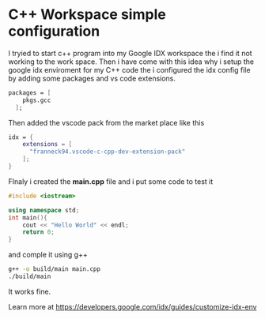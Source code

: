 # C++ Workspace simple configuration
I tryied to start c++ program into my Google IDX workspace the i find it not working to the work space. Then i have come with this idea why i setup the google idx enviroment for my C++ code the i configured the idx config file by adding some packages and vs code extensions.

```nix
packages = [
    pkgs.gcc
  ];
```

Then added the vscode pack from the market place like this 
```nix
idx = {
    extensions = [
      "franneck94.vscode-c-cpp-dev-extension-pack"
    ];
}
```

FInaly i created the **main.cpp** file and i put some code to test it

```cpp
#include <iostream>

using namespace std;
int main(){
    cout << "Hello World" << endl;
    return 0;
}
```
and comple it using g++
```bash
g++ -o build/main main.cpp
./build/main
```
It works fine.

Learn more at https://developers.google.com/idx/guides/customize-idx-env